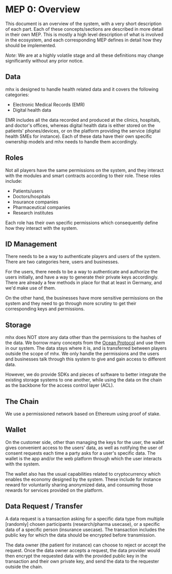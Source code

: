 # MEP 0: Overview
This document is an overview of the system, with a very short description of
each part. Each of these concepts/sections are described in more detail in
their own MEP. This is mostly a high level description of what is involved in
the ecosystem, and each corresponding MEP defines in detail how they should be
implemented.

_Note_: We are at a highly volatile stage and all these definitions may change
significantly without any prior notice.

## Data
mhx is designed to handle health related data and it covers the following
categories:

- Electronic Medical Records (EMR)
- Digital health data

EMR includes all the data recorded and produced at the clinics, hospitals, and
doctor's offices, whereas digital health data is either stored on the patients'
phones/devices, or on the platform providing the service (digital health SMEs
for instance). Each of these data have their own specific ownership models and
mhx needs to handle them accordingly.

## Roles
Not all players have the same permissions on the system, and they interact
with the modules and smart contracts according to their role. These roles
include:

- Patients/users
- Doctors/hospitals
- Insurance companies
- Pharmaceutical companies
- Research institutes

Each role has their own specific permissions which consequently define how they
interact with the system.

## ID Management
There needs to be a way to authenticate players and users of the system. There
are two categories here, users and businesses.

For the users, there needs to be a way to authenticate and authorize the users
initially, and have a way to generate their private keys accordingly. There are
already a few methods in place for that at least in Germany, and we'd make use
of them.

On the other hand, the businesses have more sensitive permissions on the system
and they need to go through more scrutiny to get their corresponding keys and
permissions.

## Storage
mhx does NOT store any data other than the permissions to the hashes of the
data. We borrow many concepts from the [Ocean
Protocol](https://oceanprotocol.com/) and use them in our system. The data
stays where it is, and is transferred between players outside the scope of mhx.
We only handle the permissions and the users and businesses talk through this
system to give and gain access to different data.

However, we do provide SDKs and pieces of software to better integrate the
existing storage systems to one another, while using the data on the chain as
the backbone for the access control layer (ACL).

## The Chain
We use a permissioned network based on Ethereum using proof of stake.

## Wallet
On the customer side, other than managing the keys for the user, the wallet
gives convenient access to the users' data, as well as notifying the user of
consent requests each time a party asks for a user's specific data. The wallet
is the app and/or the web platform through which the user interacts with the
system.

The wallet also has the usual capabilities related to cryptocurrency which
enables the economy designed by the system. These include for instance reward
for voluntarily sharing anonymized data, and consuming those rewards for
services provided on the platform.

## Data Request / Transfer
A data request is a transaction asking for a specific data type from multiple
[randomly] chosen participants (research/pharma usecase), or a specific data of
a specific person (insurance usecase). The transaction includes the public key
for which the data should be encrypted before transmission.

The data owner (the patient for instance) can choose to reject or accept the
request. Once the data owner accepts a request, the data provider would then
encrypt the requested data with the provided public key in the transaction and
their own private key, and send the data to the requester outside the chain.
